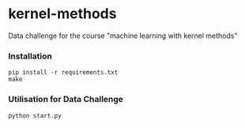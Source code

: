 # kernel-methods
Data challenge for the course "machine learning with kernel methods"

### Installation

```
pip install -r requirements.txt
make
```

### Utilisation for Data Challenge

```
python start.py
```
